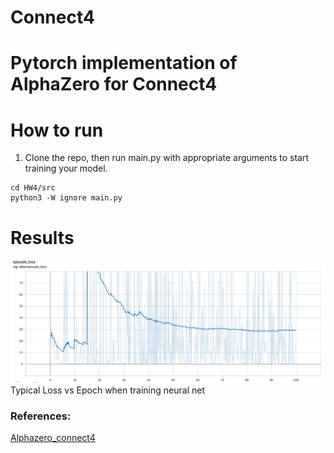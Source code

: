 # Connect4
# Pytorch implementation of AlphaZero for Connect4 

# How to run

1) Clone the repo, then run main.py with appropriate arguments to start training your model.
```
cd HW4/src
python3 -W ignore main.py
```


# Results

![alt text](https://github.com/Pratiquea/Robot-Learning/blob/master/HW4/loss_better.png) Typical Loss vs Epoch when training neural net



### References:
[Alphazero_connect4](https://towardsdatascience.com/from-scratch-implementation-of-alphazero-for-connect4-f73d4554002a)
